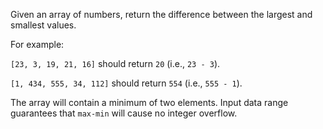 Given an array of numbers, return the difference between the largest and smallest values. 

For example:

`[23, 3, 19, 21, 16]` should return `20` (i.e., `23 - 3`).

`[1, 434, 555, 34, 112]` should return `554` (i.e., `555 - 1`).

The array will contain a minimum of two elements. Input data range guarantees that `max-min` will cause no integer overflow.
